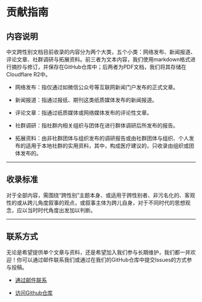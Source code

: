 # 贡献指南

## 内容说明

中文跨性别文档目前收录的内容分为两个大类，五个小类：网络发布、新闻报道、评论文章、社群调研与拓展资料。前三者为文本内容，我们使用markdown格式进行摘抄与修订，并保存在GitHub仓库中；后两者为PDF文档，我们将其存储在Cloudflare R2中。

- 网络发布：指仅通过如微信公众号等互联网新闻门户发布的正式文章。

- 新闻报道：指通过报纸、期刊这类纸质媒体发布的新闻报道。

- 评论文章：指通过纸质媒体或网络媒体发布的评论性文章。

- 社群调研：指社群内相关组织与团体在进行群体调研后所发布的报告。

- 拓展资料：由非社群团体与组织发布的调研报告或由社群团体与组织、个人发布的适用于本地社群的实用资料，其中，构成医疗建议的，只收录由组织或团体发布的。

---

## 收录标准

对于全部内容，需围绕“跨性别”主题本身、或适用于跨性别者、非污名化的、客观性的或从跨儿角度叙事的观点，或叙事主体为跨儿自身，对于不同时代的思想观念，应以当时时代角度出发加以判断。

---

## 联系方式

无论是希望提供单个文章与资料，还是希望加入我们参与长期维护，我们都一并欢迎！你可以通过邮件联系我们或通过在我们的GitHub仓库中提交Issues的方式参与投稿。

- [通过邮件联系](mailto:contact@transzh.org)

- [访问Github仓库](https://github.com/transzh-org/docs)
